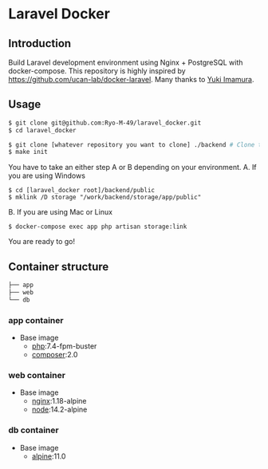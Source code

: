 # Laravel Docker

## Introduction
Build Laravel development environment using Nginx + PostgreSQL with docker-compose.
This repository is highly inspired by https://github.com/ucan-lab/docker-laravel. Many thanks to [Yuki Imamura](https://github.com/ucan-lab).

## Usage

```bash
$ git clone git@github.com:Ryo-M-49/laravel_docker.git
$ cd laravel_docker

$ git clone [whatever repository you want to clone] ./backend # Clone the existing repository you are about to work on
$ make init
```
You have to take an either step A or B depending on your environment.
A. If you are using Windows 
```Command Prompt
$ cd [laravel_docker root]/backend/public
$ mklink /D storage "/work/backend/storage/app/public"
```

B. If you are using Mac or Linux
```
$ docker-compose exec app php artisan storage:link
```

You are ready to go!

## Container structure

```bash
├── app
├── web
└── db
```

### app container

- Base image
  - [php](https://hub.docker.com/_/php):7.4-fpm-buster
  - [composer](https://hub.docker.com/_/composer):2.0

### web container

- Base image
  - [nginx](https://hub.docker.com/_/nginx):1.18-alpine
  - [node](https://hub.docker.com/_/node):14.2-alpine

### db container

- Base image
  - [alpine](https://hub.docker.com/_/postgres):11.0
